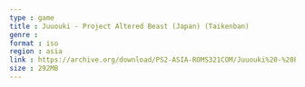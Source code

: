 ```yaml
---
type : game
title : Juuouki - Project Altered Beast (Japan) (Taikenban)
genre : 
format : iso
region : asia
link : https://archive.org/download/PS2-ASIA-ROMS321COM/Juuouki%20-%20Project%20Altered%20Beast%20%28Japan%29%20%28Taikenban%29.7z
size : 292MB
---
```

